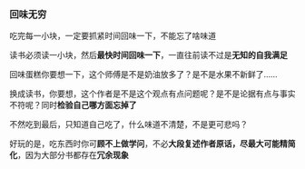 ### 回味无穷

吃完每一小块，一定要抓紧时间回味一下，不能忘了啥味道

读书必须读一小块，然后**最快时间回味一下**，一直往前读不过是**无知的自我满足**

回味蛋糕你要想一下，这个师傅是不是奶油放多了？是不是水果不新鲜了……

换成读书，你要想，这个作者是不是这个观点有点问题呢？是不是论据有点与事实不符呢？同时**检验自己哪方面忘掉了**

不然吃到最后，只知道自己吃了，什么味道不清楚，不是更可悲吗？

好玩的是，吃东西时你可**顾不上做学问**，不必**大段复述作者原话，尽最大可能精简化**，因为大部分书都存在**冗余现象**